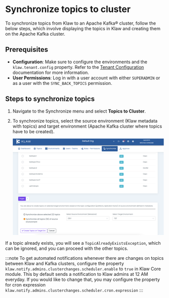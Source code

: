 # Synchronize topics to cluster

To synchronize topics from Klaw to an Apache Kafka® cluster, follow the
below steps, which involve displaying the topics in Klaw and creating
them on the Apache Kafka cluster.

## Prerequisites

- **Configuration**: Make sure to configure the environments and the `klaw.tenant.config` property. Refer to
  the [Tenant Configuration](../../setup-configuration/tenant-configuration.md) documentation for more information.
- **User Permissions**: Log in with a user account with either `SUPERADMIN` or as a user with the `SYNC_BACK_TOPICS`
  permission.

## Steps to synchronize topics

1. Navigate to the Synchronize menu and select **Topics to Cluster**.
2. To synchronize topics, select the source environment (Klaw metadata
   with topics) and target environment (Apache Kafka cluster where topics have
   to be created).

   ![image](../../../static/images/sync/SyncTopicsToCluster.png)

If a topic already exists, you will see a `TopicAlreadyExistsException`,
which can be ignored, and you can proceed with the other topics.

:::note
To get automated notifications whenever there are changes on topics between Klaw and Kafka clusters, configure the property
`klaw.notify.admins.clusterchanges.scheduler.enable` to `true` in Klaw Core module. This by default sends a notification
to Klaw admins at 12 AM everyday. If you would like to change that, you may configure the property for cron expression
`klaw.notify.admins.clusterchanges.scheduler.cron.expression`
:::
